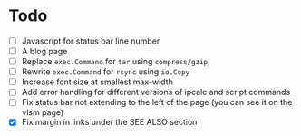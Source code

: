# Todo

- [ ] Javascript for status bar line number
- [ ] A blog page
- [ ] Replace `exec.Command` for `tar` using `compress/gzip`
- [ ] Rewrite `exec.Command` for `rsync` using `io.Copy`
- [ ] Increase font size at smallest max-width
- [ ] Add error handling for different versions of ipcalc and script commands
- [ ] Fix status bar not extending to the left of the page (you can see it on the vlsm page)
- [x] Fix margin in links under the SEE ALSO section
